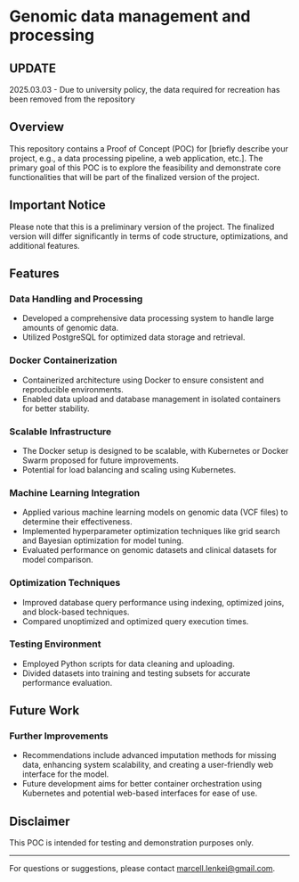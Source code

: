 # Genomic data management and processing

## UPDATE
2025.03.03 - Due to university policy, the data required for recreation has been removed from the repository

## Overview
This repository contains a Proof of Concept (POC) for [briefly describe your project, e.g., a data processing pipeline, a web application, etc.]. The primary goal of this POC is to explore the feasibility and demonstrate core functionalities that will be part of the finalized version of the project.

## Important Notice
Please note that this is a preliminary version of the project. The finalized version will differ significantly in terms of code structure, optimizations, and additional features.

## Features
### Data Handling and Processing
- Developed a comprehensive data processing system to handle large amounts of genomic data.
- Utilized PostgreSQL for optimized data storage and retrieval.

### Docker Containerization
- Containerized architecture using Docker to ensure consistent and reproducible environments.
- Enabled data upload and database management in isolated containers for better stability.

### Scalable Infrastructure
- The Docker setup is designed to be scalable, with Kubernetes or Docker Swarm proposed for future improvements.
- Potential for load balancing and scaling using Kubernetes.

### Machine Learning Integration
- Applied various machine learning models on genomic data (VCF files) to determine their effectiveness.
- Implemented hyperparameter optimization techniques like grid search and Bayesian optimization for model tuning.
- Evaluated performance on genomic datasets and clinical datasets for model comparison.

### Optimization Techniques
- Improved database query performance using indexing, optimized joins, and block-based techniques.
- Compared unoptimized and optimized query execution times.

### Testing Environment
- Employed Python scripts for data cleaning and uploading.
- Divided datasets into training and testing subsets for accurate performance evaluation.

## Future Work
### Further Improvements
- Recommendations include advanced imputation methods for missing data, enhancing system scalability, and creating a user-friendly web interface for the model.
- Future development aims for better container orchestration using Kubernetes and potential web-based interfaces for ease of use.

## Disclaimer
This POC is intended for testing and demonstration purposes only.

---
For questions or suggestions, please contact marcell.lenkei@gmail.com.

